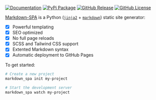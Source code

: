 [![Documentation](https://img.shields.io/badge/Documentation-grey?&logo=read-the-docs)](https://mrspaar.github.io/Markdown-SPA/)
[![PyPi Package](https://img.shields.io/badge/pip%20install-Markdown--SPA-blue?&logo=pypi)](https://pypi.org/project/Markdown-SPA/)
[![GitHub Release](https://img.shields.io/github/v/release/mrspaar/Markdown-SPA?&logo=github)](https://github.com/mrspaar/Markdown-SPA/releases)
[![GitHub License](https://img.shields.io/github/license/mrspaar/Markdown-SPA?&logo=github)](https://github.com/mrspaar/Markdown-SPA/blob/master/LICENSE)

[Markdown-SPA](https://pypi.org/project/Markdown-SPA) is a Python ([`jinja2`](https://pypi.org/project/Jinja2/) + [`markdown`](https://pypi.org/project/Markdown/)) static site generator:

- [x] Powerful templating
- [x] SEO optimized
- [x] No full page reloads
- [x] SCSS and Tailwind CSS support
- [x] Extented Markdown syntax
- [x] Automatic deployment to GitHub Pages

To get started:
```bash
# Create a new project
markdown_spa init my-project

# Start the development server
markdown_spa watch my-project
```
